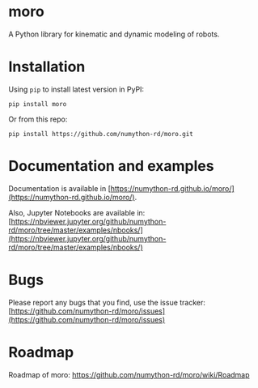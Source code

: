 # moro

A Python library for kinematic and dynamic modeling of robots.

# Installation

Using `pip` to install latest version in PyPI:

```
pip install moro
```

Or from this repo:

```
pip install https://github.com/numython-rd/moro.git
```

# Documentation and examples

Documentation is available in [https://numython-rd.github.io/moro/](https://numython-rd.github.io/moro/). 

Also, Jupyter Notebooks are available in: [https://nbviewer.jupyter.org/github/numython-rd/moro/tree/master/examples/nbooks/](https://nbviewer.jupyter.org/github/numython-rd/moro/tree/master/examples/nbooks/)


# Bugs

Please report any bugs that you find, use the issue tracker: [https://github.com/numython-rd/moro/issues](https://github.com/numython-rd/moro/issues)

# Roadmap

Roadmap of moro: https://github.com/numython-rd/moro/wiki/Roadmap